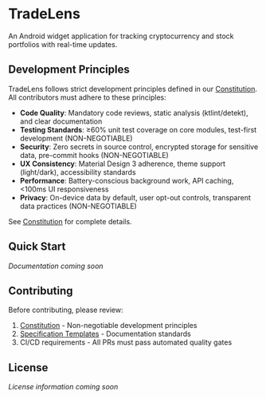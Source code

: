 # TradeLens

An Android widget application for tracking cryptocurrency and stock portfolios with real-time updates.

## Development Principles

TradeLens follows strict development principles defined in our [Constitution](.specify/memory/constitution.md). All contributors must adhere to these principles:

- **Code Quality**: Mandatory code reviews, static analysis (ktlint/detekt), and clear documentation
- **Testing Standards**: ≥60% unit test coverage on core modules, test-first development (NON-NEGOTIABLE)
- **Security**: Zero secrets in source control, encrypted storage for sensitive data, pre-commit hooks (NON-NEGOTIABLE)
- **UX Consistency**: Material Design 3 adherence, theme support (light/dark), accessibility standards
- **Performance**: Battery-conscious background work, API caching, <100ms UI responsiveness
- **Privacy**: On-device data by default, user opt-out controls, transparent data practices (NON-NEGOTIABLE)

See [Constitution](.specify/memory/constitution.md) for complete details.

## Quick Start

_Documentation coming soon_

## Contributing

Before contributing, please review:
1. [Constitution](.specify/memory/constitution.md) - Non-negotiable development principles
2. [Specification Templates](.specify/templates/) - Documentation standards
3. CI/CD requirements - All PRs must pass automated quality gates

## License

_License information coming soon_